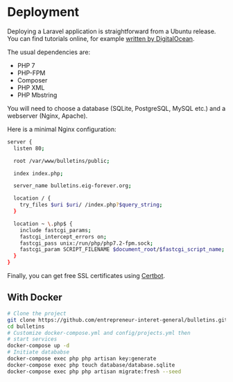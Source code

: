 # Deployment
Deploying a Laravel application is straightforward from a Ubuntu release. You can find tutorials online, for example [written by DigitalOcean](https://www.digitalocean.com/community/tutorials/how-to-deploy-a-laravel-application-with-nginx-on-ubuntu-16-04).

The usual dependencies are:
- PHP 7
- PHP-FPM
- Composer
- PHP XML
- PHP Mbstring

You will need to choose a database (SQLite, PostgreSQL, MySQL etc.) and a webserver (Nginx, Apache).

Here is a minimal Nginx configuration:
```sh
server {
  listen 80;

  root /var/www/bulletins/public;

  index index.php;

  server_name bulletins.eig-forever.org;

  location / {
    try_files $uri $uri/ /index.php?$query_string;
  }

  location ~ \.php$ {
    include fastcgi_params;                
    fastcgi_intercept_errors on;
    fastcgi_pass unix:/run/php/php7.2-fpm.sock;
    fastcgi_param SCRIPT_FILENAME $document_root/$fastcgi_script_name;
  }
}
```

Finally, you can get free SSL certificates using [Certbot](https://certbot.eff.org/).

## With Docker

```sh
# Clone the project
git clone https://github.com/entrepreneur-interet-general/bulletins.git
cd bulletins
# Customize docker-compose.yml and config/projects.yml then
# start services
docker-compose up -d
# Initiate datababse
docker-compose exec php php artisan key:generate
docker-compose exec php touch database/database.sqlite
docker-compose exec php php artisan migrate:fresh --seed
```
